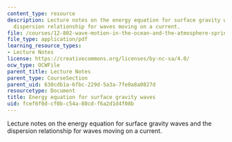 ```yaml
---
content_type: resource
description: Lecture notes on the energy equation for surface gravity waves and the
  dispersion relationship for waves moving on a current.
file: /courses/12-802-wave-motion-in-the-ocean-and-the-atmosphere-spring-2008/fcef6f0dcf0bc54a80cdf6a2d1d4f08b_MIT12_802S08_lec04.pdf
file_type: application/pdf
learning_resource_types:
- Lecture Notes
license: https://creativecommons.org/licenses/by-nc-sa/4.0/
ocw_type: OCWFile
parent_title: Lecture Notes
parent_type: CourseSection
parent_uid: 630cdb1a-6fbc-229d-5a3a-7fe0a8a0827d
resourcetype: Document
title: Energy equation for surface gravity waves
uid: fcef6f0d-cf0b-c54a-80cd-f6a2d1d4f08b
---
```

Lecture notes on the energy equation for surface gravity waves and the dispersion relationship for waves moving on a current.